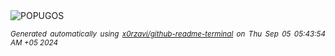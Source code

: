 <div align="justify">
<picture>
    <source media="(prefers-color-scheme: dark)" srcset="https://i.ibb.co/G3f0fw0/output-gif.gif">
    <source media="(prefers-color-scheme: light)" srcset="https://i.ibb.co/G3f0fw0/output-gif.gif">
    <img alt="POPUGOS" src="https://i.ibb.co/G3f0fw0/output-gif.gif">
</picture>

<sub><i>Generated automatically using [x0rzavi/github-readme-terminal](https://github.com/x0rzavi/github-readme-terminal) on Thu Sep 05 05:43:54 AM +05 2024</i></sub>
</div>